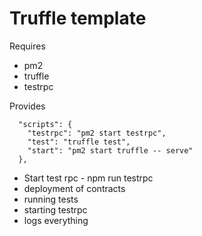 # Truffle template

Requires

* pm2
* truffle
* testrpc

Provides
```
  "scripts": {
    "testrpc": "pm2 start testrpc",
    "test": "truffle test",
    "start": "pm2 start truffle -- serve"
  },
```

* Start test rpc - npm run testrpc
* deployment of contracts
* running tests
* starting testrpc
* logs everything
